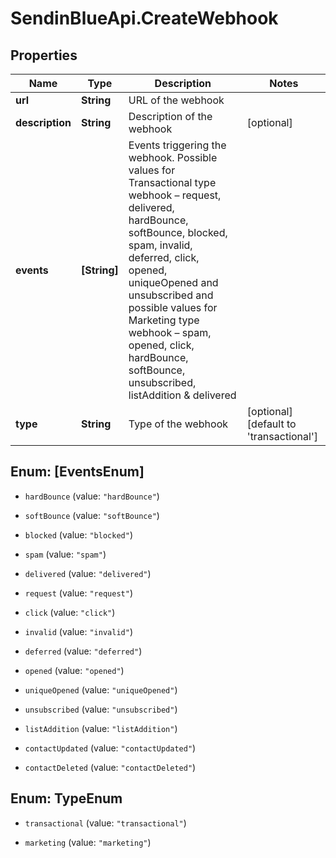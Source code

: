 # SendinBlueApi.CreateWebhook

## Properties
Name | Type | Description | Notes
------------ | ------------- | ------------- | -------------
**url** | **String** | URL of the webhook | 
**description** | **String** | Description of the webhook | [optional] 
**events** | **[String]** | Events triggering the webhook. Possible values for Transactional type webhook – request, delivered, hardBounce, softBounce, blocked, spam, invalid, deferred, click, opened, uniqueOpened and unsubscribed and possible values for Marketing type webhook – spam, opened, click, hardBounce, softBounce, unsubscribed, listAddition &amp; delivered | 
**type** | **String** | Type of the webhook | [optional] [default to &#39;transactional&#39;]


<a name="[EventsEnum]"></a>
## Enum: [EventsEnum]


* `hardBounce` (value: `"hardBounce"`)

* `softBounce` (value: `"softBounce"`)

* `blocked` (value: `"blocked"`)

* `spam` (value: `"spam"`)

* `delivered` (value: `"delivered"`)

* `request` (value: `"request"`)

* `click` (value: `"click"`)

* `invalid` (value: `"invalid"`)

* `deferred` (value: `"deferred"`)

* `opened` (value: `"opened"`)

* `uniqueOpened` (value: `"uniqueOpened"`)

* `unsubscribed` (value: `"unsubscribed"`)

* `listAddition` (value: `"listAddition"`)

* `contactUpdated` (value: `"contactUpdated"`)

* `contactDeleted` (value: `"contactDeleted"`)




<a name="TypeEnum"></a>
## Enum: TypeEnum


* `transactional` (value: `"transactional"`)

* `marketing` (value: `"marketing"`)




